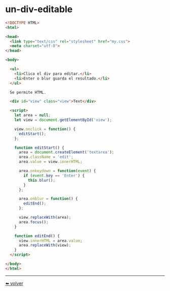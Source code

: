 # un-div-editable


````html
<!DOCTYPE HTML>
<html>

<head>
  <link type="text/css" rel="stylesheet" href="my.css">
  <meta charset="utf-8">
</head>

<body>

  <ul>
    <li>Clica el div para editar.</li>
    <li>Enter o blur guarda el resultado.</li>
  </ul>

  Se permite HTML.

  <div id="view" class="view">Text</div>

  <script>
    let area = null;
    let view = document.getElementById('view');

    view.onclick = function() {
      editStart();
    };

    function editStart() {
      area = document.createElement('textarea');
      area.className = 'edit';
      area.value = view.innerHTML;

      area.onkeydown = function(event) {
        if (event.key == 'Enter') {
          this.blur();
        }
      };

      area.onblur = function() {
        editEnd();
      };

      view.replaceWith(area);
      area.focus();
    }

    function editEnd() {
      view.innerHTML = area.value;
      area.replaceWith(view);
    }
  </script>

</body>
</html>

````

---
[⬅️ volver](https://github.com/VictorHugoAguilar/javascript-interview-questions-explained/blob/main/theory-forms-controls/focus-blur/readme.md#un-div-editable)
